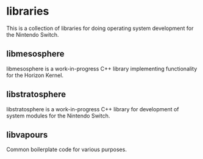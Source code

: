 # libraries
This is a collection of libraries for doing operating system development for the Nintendo Switch.

## libmesosphere
libmesosphere is a work-in-progress C++ library implementing functionality for the Horizon Kernel.

## libstratosphere
libstratosphere is a work-in-progress C++ library for development of system modules for the Nintendo Switch.

## libvapours
Common boilerplate code for various purposes. 
